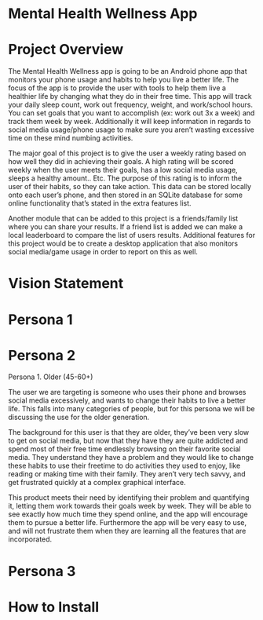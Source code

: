 # Mental Health Wellness App   

# Project Overview    

The Mental Health Wellness app is going to be an Android phone app that monitors your phone usage and habits to help you live a better life. The focus of the app is to provide the user with tools to help them live a healthier life by changing what they do in their free time. This app will track your daily sleep count, work out frequency, weight, and work/school hours. You can set goals that you want to accomplish (ex: work out 3x a week) and track them week by week. Additionally it will keep information in regards to social media usage/phone usage to make sure you aren’t wasting excessive time on these mind numbing activities.  

The major goal of this project is to give the user a weekly rating based on how well they did in achieving their goals. A high rating will be scored weekly when the user meets their goals, has a low social media usage, sleeps a healthy amount.. Etc. The purpose of this rating is to inform the user of their habits, so they can take action. This data can be stored locally onto each user’s phone, and then stored in an SQLite database for some online functionality that’s stated in the extra features list.   

Another module that can be added to this project is a friends/family list where you can share your results. If a friend list is added we can make a local leaderboard to compare the list of users results. Additional features for this project would be to create a desktop application that also monitors social media/game usage in order to report on this as well.   


# Vision Statement    

# Persona 1    

# Persona 2    
Persona 1. Older (45-60+)

The user we are targeting is someone who uses their phone and browses social media excessively, and wants to change their habits to live a better life. This falls into many categories of people, but for this persona we will be discussing the use for the older generation.

The background for this user is that they are older, they’ve been very slow to get on social media, but now that they have they are quite addicted and spend most of their free time endlessly browsing on their favorite social media. They understand they have a problem and they would like to change these habits to use their freetime to do activities they used to enjoy, like reading or making time with their family. They aren’t very tech savvy, and get frustrated quickly at a complex graphical interface.

This product meets their need by identifying their problem and quantifying it, letting them work towards their goals week by week. They will be able to see exactly how much time they spend online, and the app will encourage them to pursue a better life. Furthermore the app will be very easy to use, and will not frustrate them when they are learning all the features that are incorporated.

# Persona 3   



# How to Install


